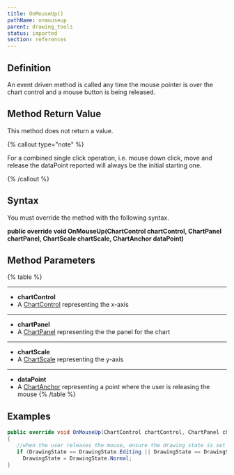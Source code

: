 ```yaml
---
title: OnMouseUp()
pathName: onmouseup
parent: drawing_tools
status: imported
section: references
---
```


## Definition

An event driven method is called any time the mouse pointer is over the chart control and a mouse button is being released.

## Method Return Value

This method does not return a value.

{% callout type="note" %}

For a combined single click operation, i.e. mouse down click, move and release the dataPoint reported will always be the initial starting one.

{% /callout %}

## Syntax

You must override the method with the following syntax.

**public override void OnMouseUp(ChartControl chartControl, ChartPanel chartPanel, ChartScale chartScale, ChartAnchor dataPoint)**

## Method Parameters

{% table %}

---

* **chartControl**
* A [ChartControl](chartcontrol) representing the x-axis

---

* **chartPanel**
* A [ChartPanel](chartpanel) representing the the panel for the chart

---

* **chartScale**
* A [ChartScale](chartscale) representing the y-axis

---

* **dataPoint**
* A [ChartAnchor](chartanchor) representing a point where the user is releasing the mouse
{% /table %}

## Examples

```csharp
public override void OnMouseUp(ChartControl chartControl, ChartPanel chartPanel, ChartScale chartScale, ChartAnchor dataPoint)
{
   //when the user releases the mouse, ensure the drawing state is set to normal
   if (DrawingState == DrawingState.Editing || DrawingState == DrawingState.Moving)
     DrawingState = DrawingState.Normal;
}
```
